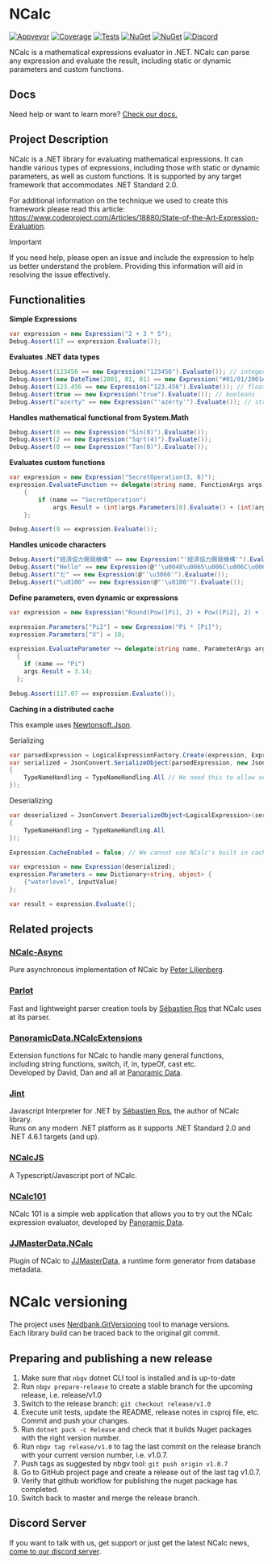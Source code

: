 # NCalc

[![Appveyor](https://img.shields.io/appveyor/ci/yallie/ncalc.svg)](https://ci.appveyor.com/project/yallie/ncalc)
[![Coverage](https://img.shields.io/codecov/c/github/ncalc/ncalc.svg)](https://codecov.io/gh/ncalc/ncalc)
[![Tests](https://img.shields.io/appveyor/tests/yallie/ncalc.svg)](https://ci.appveyor.com/project/yallie/ncalc/build/tests)
[![NuGet](https://img.shields.io/nuget/v/NCalcSync.svg?label=nuget%20unsigned
)](https://nuget.org/packages/NCalcSync)
[![NuGet](https://img.shields.io/nuget/v/NCalcSync.signed.svg?label=nuget%20signed
)](https://nuget.org/packages/NCalcSync.signed)
[![Discord](https://img.shields.io/discord/1237181265426387005?logo=discord&logoColor=white&label=%20&labelColor=%23697EC4&color=%237289DA
)](https://discord.gg/TeJkmXbqFk)

NCalc is a mathematical expressions evaluator in .NET. NCalc can parse any expression and evaluate the result, including static or dynamic parameters and custom functions.

## Docs
Need help or want to learn more? [Check our docs.](https://ncalc.github.io/ncalc)

## Project Description

NCalc is a .NET library for evaluating mathematical expressions. It can handle various types of expressions, including those with static or dynamic parameters, as well as custom functions.
It is supported by any target framework that accommodates .NET Standard 2.0.

For additional information on the technique we used to create this framework please read this article: https://www.codeproject.com/Articles/18880/State-of-the-Art-Expression-Evaluation.

> [!IMPORTANT]
> If you need help, please open an issue and include the expression to help us better understand the problem. 
> Providing this information will aid in resolving the issue effectively.

## Functionalities
**Simple Expressions**

```c#
var expression = new Expression("2 + 3 * 5");
Debug.Assert(17 == expression.Evaluate());
```

**Evaluates .NET data types**

```c#
Debug.Assert(123456 == new Expression("123456").Evaluate()); // integers
Debug.Assert(new DateTime(2001, 01, 01) == new Expression("#01/01/2001#").Evaluate()); // date and times
Debug.Assert(123.456 == new Expression("123.456").Evaluate()); // floating point numbers
Debug.Assert(true == new Expression("true").Evaluate()); // booleans
Debug.Assert("azerty" == new Expression("'azerty'").Evaluate()); // strings
```

**Handles mathematical functional from System.Math**

```c#
Debug.Assert(0 == new Expression("Sin(0)").Evaluate());
Debug.Assert(2 == new Expression("Sqrt(4)").Evaluate());
Debug.Assert(0 == new Expression("Tan(0)").Evaluate());
```

**Evaluates custom functions**

```c#
var expression = new Expression("SecretOperation(3, 6)");
expression.EvaluateFunction += delegate(string name, FunctionArgs args)
    {
        if (name == "SecretOperation")
            args.Result = (int)args.Parameters[0].Evaluate() + (int)args.Parameters[1].Evaluate();
    };

Debug.Assert(9 == expression.Evaluate());
```

**Handles unicode characters**

```c#
Debug.Assert("経済協力開発機構" == new Expression("'経済協力開発機構'").Evaluate());
Debug.Assert("Hello" == new Expression(@"'\u0048\u0065\u006C\u006C\u006F'").Evaluate());
Debug.Assert("だ" == new Expression(@"'\u3060'").Evaluate());
Debug.Assert("\u0100" == new Expression(@"'\u0100'").Evaluate());
```

**Define parameters, even dynamic or expressions**

```c#
var expression = new Expression("Round(Pow([Pi], 2) + Pow([Pi2], 2) + [X], 2)");

expression.Parameters["Pi2"] = new Expression("Pi * [Pi]");
expression.Parameters["X"] = 10;

expression.EvaluateParameter += delegate(string name, ParameterArgs args)
  {
    if (name == "Pi")
    args.Result = 3.14;
  };

Debug.Assert(117.07 == expression.Evaluate());
```

**Caching in a distributed cache**

This example uses [Newtonsoft.Json](https://www.nuget.org/packages/Newtonsoft.Json/).

Serializing
```c#
var parsedExpression = LogicalExpressionFactory.Create(expression, ExpressionOptions.NoCache);
var serialized = JsonConvert.SerializeObject(parsedExpression, new JsonSerializerSettings
{
    TypeNameHandling = TypeNameHandling.All // We need this to allow serializing abstract classes
});
```

Deserializing
```c#
var deserialized = JsonConvert.DeserializeObject<LogicalExpression>(serialized, new JsonSerializerSettings
{
    TypeNameHandling = TypeNameHandling.All
});

Expression.CacheEnabled = false; // We cannot use NCalc's built in cache at the same time.

var expression = new Expression(deserialized);
expression.Parameters = new Dictionary<string, object> {
    {"waterlevel", inputValue}
};

var result = expression.Evaluate();
```

## Related projects

### [NCalc-Async](https://github.com/ncalc/ncalc-async/)

Pure asynchronous implementation of NCalc by [Peter Liljenberg](https://github.com/petli).

### [Parlot](https://github.com/sebastienros/parlot)

Fast and lightweight parser creation tools by [Sébastien Ros](https://github.com/sebastienros) that NCalc uses at its parser.

### [PanoramicData.NCalcExtensions](https://github.com/panoramicdata/PanoramicData.NCalcExtensions)

Extension functions for NCalc to handle many general functions,  
including string functions, switch, if, in, typeOf, cast etc.  
Developed by David, Dan and all at [Panoramic Data](https://github.com/panoramicdata).

### [Jint](https://github.com/sebastienros/jint)

Javascript Interpreter for .NET by [Sébastien Ros](https://github.com/sebastienros), the author of NCalc library.  
Runs on any modern .NET platform as it supports .NET Standard 2.0 and .NET 4.6.1 targets (and up).

### [NCalcJS](https://github.com/thomashambach/ncalcjs)

A Typescript/Javascript port of NCalc.

### [NCalc101](https://ncalc101.magicsuite.net)

NCalc 101 is a simple web application that allows you to try out the NCalc expression evaluator, developed by [Panoramic Data](https://github.com/panoramicdata).

### [JJMasterData.NCalc](https://md.jjconsulting.tech/articles/plugins/ncalc.html)

Plugin of NCalc to [JJMasterData](https://github.com/jjconsulting/jjmasterdata), a runtime form generator from database metadata.

# NCalc versioning

The project uses [Nerdbank.GitVersioning](https://github.com/dotnet/Nerdbank.GitVersioning) tool to manage versions.  
Each library build can be traced back to the original git commit.

## Preparing and publishing a new release

1. Make sure that `nbgv` dotnet CLI tool is installed and is up-to-date
2. Run `nbgv prepare-release` to create a stable branch for the upcoming release, i.e. release/v1.0
3. Switch to the release branch: `git checkout release/v1.0`
4. Execute unit tests, update the README, release notes in csproj file, etc. Commit and push your changes.
5. Run `dotnet pack -c Release` and check that it builds Nuget packages with the right version number.
6. Run `nbgv tag release/v1.0` to tag the last commit on the release branch with your current version number, i.e. v1.0.7.
7. Push tags as suggested by nbgv tool: `git push origin v1.0.7`
8. Go to GitHub project page and create a release out of the last tag v1.0.7.
9. Verify that github workflow for publishing the nuget package has completed.
10. Switch back to master and merge the release branch.

## Discord Server

If you want to talk with us, get support or just get the latest NCalc news, [come to our discord server](https://discord.gg/TeJkmXbqFk).

